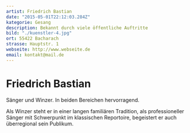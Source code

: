 ```yaml
---
artist: Friedrich Bastian
date: "2015-05-01T22:12:03.284Z"
kategorie: Gesang
description: Bekannt durch viele öffentliche Auftritte
bild: "./kuenstler-4.jpg"
ort: 55422 Bacharach
strasse: Hauptstr. 1
webseite: http://www.webseite.de
email: kontakt@mail.de
---
```


# Friedrich Bastian

Sänger und Winzer. In beiden Bereichen hervorragend.

Als Winzer steht er in einer langen familiären Tradition,
als professioneller Sänger mit Schwerpunkt im klassischen Reportoire, begeistert er auch überregional sein Publikum.

